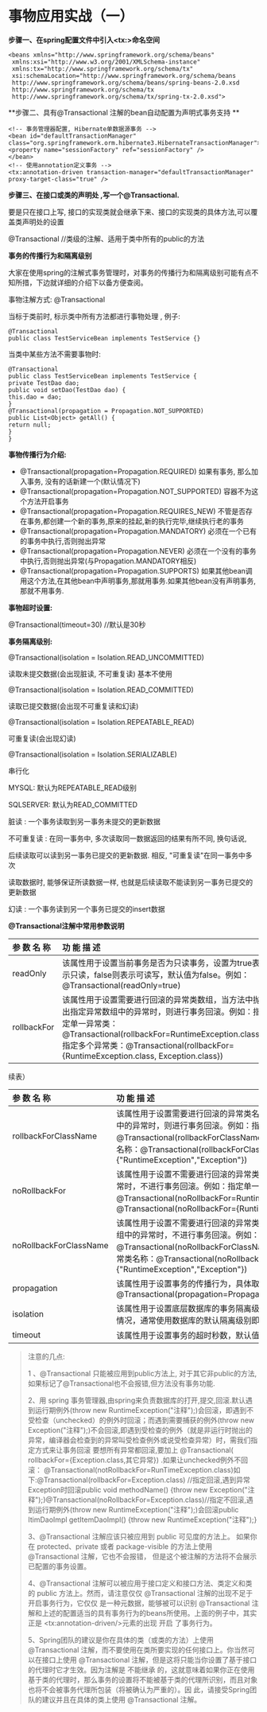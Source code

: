 # 事物应用实战（一）

**步骤一、在spring配置文件中引入&lt;tx:&gt;命名空间**

```
<beans xmlns="http://www.springframework.org/schema/beans"
 xmlns:xsi="http://www.w3.org/2001/XMLSchema-instance"
 xmlns:tx="http://www.springframework.org/schema/tx"
 xsi:schemaLocation="http://www.springframework.org/schema/beans
 http://www.springframework.org/schema/beans/spring-beans-2.0.xsd
 http://www.springframework.org/schema/tx
 http://www.springframework.org/schema/tx/spring-tx-2.0.xsd">
```

**步骤二、具有@Transactional 注解的bean自动配置为声明式事务支持 **

```
<!-- 事务管理器配置, Hibernate单数据源事务 -->
<bean id="defaultTransactionManager" class="org.springframework.orm.hibernate3.HibernateTransactionManager">
<property name="sessionFactory" ref="sessionFactory" />
</bean>
<!-- 使用annotation定义事务 -->
<tx:annotation-driven transaction-manager="defaultTransactionManager" proxy-target-class="true" />
```

**步骤三、在接口或类的声明处 ,写一个@Transactional.**

要是只在接口上写, 接口的实现类就会继承下来、接口的实现类的具体方法,可以覆盖类声明处的设置

@Transactional   //类级的注解、适用于类中所有的public的方法

**事务的传播行为和隔离级别**

大家在使用spring的注解式事务管理时，对事务的传播行为和隔离级别可能有点不知所措，下边就详细的介绍下以备方便查阅。

事物注解方式: @Transactional

当标于类前时, 标示类中所有方法都进行事物处理 , 例子:

```
@Transactional
public class TestServiceBean implements TestService {}
```

当类中某些方法不需要事物时:

```
@Transactional
public class TestServiceBean implements TestService {
private TestDao dao;
public void setDao(TestDao dao) {
this.dao = dao;
}
@Transactional(propagation = Propagation.NOT_SUPPORTED)
public List<Object> getAll() {
return null;
}
}
```

**事物传播行为介绍:**

* @Transactional\(propagation=Propagation.REQUIRED\) 如果有事务, 那么加入事务, 没有的话新建一个\(默认情况下\)
* @Transactional\(propagation=Propagation.NOT\_SUPPORTED\) 容器不为这个方法开启事务
* @Transactional\(propagation=Propagation.REQUIRES\_NEW\) 不管是否存在事务,都创建一个新的事务,原来的挂起,新的执行完毕,继续执行老的事务
* @Transactional\(propagation=Propagation.MANDATORY\) 必须在一个已有的事务中执行,否则抛出异常
* @Transactional\(propagation=Propagation.NEVER\) 必须在一个没有的事务中执行,否则抛出异常\(与Propagation.MANDATORY相反\)
* @Transactional\(propagation=Propagation.SUPPORTS\) 如果其他bean调用这个方法,在其他bean中声明事务,那就用事务.如果其他bean没有声明事务,那就不用事务.

**事物超时设置:**

@Transactional\(timeout=30\) //默认是30秒

**事务隔离级别:**

@Transactional\(isolation = Isolation.READ\_UNCOMMITTED\)

读取未提交数据\(会出现脏读, 不可重复读\) 基本不使用

@Transactional\(isolation = Isolation.READ\_COMMITTED\)

读取已提交数据\(会出现不可重复读和幻读\)

@Transactional\(isolation = Isolation.REPEATABLE\_READ\)

可重复读\(会出现幻读\)

@Transactional\(isolation = Isolation.SERIALIZABLE\)

串行化

MYSQL: 默认为REPEATABLE\_READ级别

SQLSERVER: 默认为READ\_COMMITTED

脏读 : 一个事务读取到另一事务未提交的更新数据

不可重复读 : 在同一事务中, 多次读取同一数据返回的结果有所不同, 换句话说,

后续读取可以读到另一事务已提交的更新数据. 相反, "可重复读"在同一事务中多次

读取数据时, 能够保证所读数据一样, 也就是后续读取不能读到另一事务已提交的更新数据

幻读 : 一个事务读到另一个事务已提交的insert数据

**@Transactional注解中常用参数说明**

| 参 数 名 称 | 功 能 描 述 |
| :--- | :--- |
| readOnly | 该属性用于设置当前事务是否为只读事务，设置为true表示只读，false则表示可读写，默认值为false。例如：@Transactional\(readOnly=true\) |
| rollbackFor | 该属性用于设置需要进行回滚的异常类数组，当方法中抛出指定异常数组中的异常时，则进行事务回滚。例如：指定单一异常类：@Transactional\(rollbackFor=RuntimeException.class\)指定多个异常类：@Transactional\(rollbackFor={RuntimeException.class, Exception.class}\) |

续表）

| 参 数 名 称 | 功 能 描 述 |
| :--- | :--- |
| rollbackForClassName | 该属性用于设置需要进行回滚的异常类名称数组，当方法中抛出指定异常名称数组中的异常时，则进行事务回滚。例如：指定单一异常类名称：@Transactional\(rollbackForClassName="RuntimeException"\)指定多个异常类名称：@Transactional\(rollbackForClassName={"RuntimeException","Exception"}\) |
| noRollbackFor | 该属性用于设置不需要进行回滚的异常类数组，当方法中抛出指定异常数组中的异常时，不进行事务回滚。例如：指定单一异常类：@Transactional\(noRollbackFor=RuntimeException.class\)指定多个异常类：@Transactional\(noRollbackFor={RuntimeException.class, Exception.class}\) |
| noRollbackForClassName | 该属性用于设置不需要进行回滚的异常类名称数组，当方法中抛出指定异常名称数组中的异常时，不进行事务回滚。例如：指定单一异常类名称：@Transactional\(noRollbackForClassName="RuntimeException"\)指定多个异常类名称：@Transactional\(noRollbackForClassName={"RuntimeException","Exception"}\) |
| propagation | 该属性用于设置事务的传播行为，具体取值可参考表6-7。例如：@Transactional\(propagation=Propagation.NOT\_SUPPORTED,readOnly=true\) |
| isolation | 该属性用于设置底层数据库的事务隔离级别，事务隔离级别用于处理多事务并发的情况，通常使用数据库的默认隔离级别即可，基本不需要进行设置 |
| timeout | 该属性用于设置事务的超时秒数，默认值为-1表示永不超时 |

> 注意的几点:
>
> 1 、@Transactional 只能被应用到public方法上, 对于其它非public的方法,如果标记了@Transactional也不会报错,但方法没有事务功能.
>
> 2、用 spring 事务管理器,由spring来负责数据库的打开,提交,回滚.默认遇到运行期例外\(throw new RuntimeException\("注释"\);\)会回滚，即遇到不受检查（unchecked）的例外时回滚；而遇到需要捕获的例外\(throw new Exception\("注释"\);\)不会回滚,即遇到受检查的例外（就是非运行时抛出的异常，编译器会检查到的异常叫受检查例外或说受检查异常）时，需我们指定方式来让事务回滚 要想所有异常都回滚,要加上 @Transactional\( rollbackFor={Exception.class,其它异常}\) .如果让unchecked例外不回滚： @Transactional\(notRollbackFor=RunTimeException.class\)如下:@Transactional\(rollbackFor=Exception.class\) //指定回滚,遇到异常Exception时回滚public void methodName\(\) {throw new Exception\("注释"\);}@Transactional\(noRollbackFor=Exception.class\)//指定不回滚,遇到运行期例外\(throw new RuntimeException\("注释"\);\)会回滚public ItimDaoImpl getItemDaoImpl\(\) {throw new RuntimeException\("注释"\);}
>
> 3、@Transactional 注解应该只被应用到 public 可见度的方法上。 如果你在 protected、private 或者 package-visible 的方法上使用 @Transactional 注解，它也不会报错， 但是这个被注解的方法将不会展示已配置的事务设置。
>
> 4、@Transactional 注解可以被应用于接口定义和接口方法、类定义和类的 public 方法上。然而，请注意仅仅 @Transactional 注解的出现不足于开启事务行为，它仅仅 是一种元数据，能够被可以识别 @Transactional 注解和上述的配置适当的具有事务行为的beans所使用。上面的例子中，其实正是 &lt;tx:annotation-driven/&gt;元素的出现 开启 了事务行为。
>
> 5、Spring团队的建议是你在具体的类（或类的方法）上使用 @Transactional 注解，而不要使用在类所要实现的任何接口上。你当然可以在接口上使用 @Transactional 注解，但是这将只能当你设置了基于接口的代理时它才生效。因为注解是 不能继承 的，这就意味着如果你正在使用基于类的代理时，那么事务的设置将不能被基于类的代理所识别，而且对象也将不会被事务代理所包装（将被确认为严重的）。因 此，请接受Spring团队的建议并且在具体的类上使用 @Transactional 注解。



